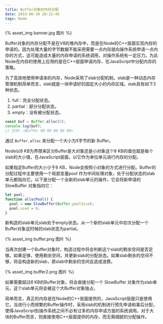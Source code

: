 ```yaml
---
title: Buffer对象的内存分配
date: 2019-06-30 20:15:49
tags: Node
---
```


{% asset_img banner.jpg 图片 %}

Buffer对象的内存分配不是在V8的堆内存中，而是在Node的C++层面实现内存的申请的。因为处理大量的字节数据不能采用需要一点内存就向操作系统申请一点内存的方式，这可能造成大量的内存申请的系统调用，对操作系统有一定压力。为此Node在内存的使用上应用的是在C++层面申请内存、在JavaScript中分配内存的策略。

<!-- more -->

为了高效地使用申请来的内存，Node采用了slab分配机制。slab是一种动态内存管理机制简单而言，slab就是一块申请好的固定大小的内存区域。slab具有如下3种状态。

1. full：完全分配状态。
2. partial：部分分配状态。
3. empty：没有被分配状态。

```js
const buf = Buffer.alloc(5);
console.log(buf);
// 打印: <Buffer 00 00 00 00 00>
```

通过 `Buffer.alloc` 来分配一个大小为5字节的新 Buffer。

Node以8 KB为界限来区分Buffer是大对象还是小对象这个8  KB的值也就是每个slab的大小值，在JavaScript层面，以它作为单位单元进行内存的分配。

如果指定Buffer的大小少于8 KB，Node会按照小对象的方式进行分配。Buffer的分配过程中主要使用一个局部变量pool 作为中间处理对象，处于分配状态的slab单元都指向它。以下是分配一个全新的slab单元的操作，它会将新申请的 SlowBuffer 对象指向它：

```js
let pool;
function allocPool() {
  pool = new SlowBuffer(Buffer.poolSize);
  pool.used = 0;
}
```

新构造的slab单元slab处于empty状态。从一个新的slab单元中初次分配一个Buffer对象这时候的slab状态为partial。

{% asset_img buffer.png 图片 %}

当再次创建一个Buffer对象时，构造过程中将会判断这个slab的剩余空间是否足够。如果足够，使用剩余空间，并更新slab的分配状态。如果slab剩余的空间不够，将会构造新的slab，原slab中剩余的空间会造成浪费。

{% asset_img buffer2.png 图片 %}

如果需要超过8 KB的Buffer对象，将会直接分配一个 SlowBuffer 对象作为slab单元，这个slab单元将会被这个大Buffer对象独占。

简单而言，真正的内存是在Node的C++层面提供的，JavaScript层面只是使用它。当进行小而频繁的Buffer操作时，采用slab的机制进行预先申请和事后分配，使得JavaScript到操作系统之间不必有过多的内存申请方面的系统调用。对于大块的Buffer而言，则直接使用C++层面提供的内存，而无需细腻的分配操作。
